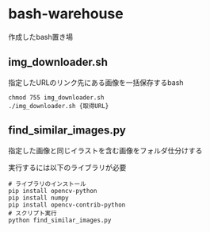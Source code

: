 # bash-warehouse
作成したbash置き場

## img_downloader.sh
指定したURLのリンク先にある画像を一括保存するbash
```
chmod 755 img_downloader.sh
./img_downloader.sh {取得URL}
```


## find_similar_images.py
指定した画像と同じイラストを含む画像をフォルダ仕分けする

実行するには以下のライブラリが必要
```
# ライブラリのインストール
pip install opencv-python
pip install numpy
pip install opencv-contrib-python
# スクリプト実行
python find_similar_images.py
```
